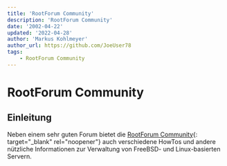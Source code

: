 ```yaml
---
title: 'RootForum Community'
description: 'RootForum Community'
date: '2002-04-22'
updated: '2022-04-28'
author: 'Markus Kohlmeyer'
author_url: https://github.com/JoeUser78
tags:
    - RootForum Community
---
```


# RootForum Community

## Einleitung

Neben einem sehr guten Forum bietet die [RootForum Community](https://www.rootforum.org/forum/){: target="_blank" rel="noopener"} auch verschiedene HowTos und andere nützliche Informationen zur Verwaltung von FreeBSD- und Linux-basierten Servern.